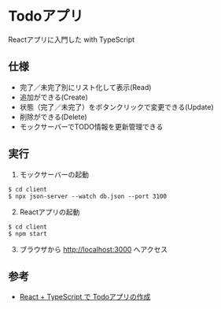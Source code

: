 # Todoアプリ

Reactアプリに入門した with TypeScript

## 仕様

- 完了／未完了別にリスト化して表示(Read)
- 追加ができる(Create)
- 状態（完了／未完了）をボタンクリックで変更できる(Update)
- 削除ができる(Delete)
- モックサーバーでTODO情報を更新管理できる

## 実行

1. モックサーバーの起動

```
$ cd client
$ npx json-server --watch db.json --port 3100
```

2. Reactアプリの起動

```
$ cd client
$ npm start
```

3. ブラウザから [http://localhost:3000](http://localhost:3000) へアクセス

## 参考

- [React + TypeScript で Todoアプリの作成](https://qiita.com/tseno/items/b7133d73966c405b7249)


